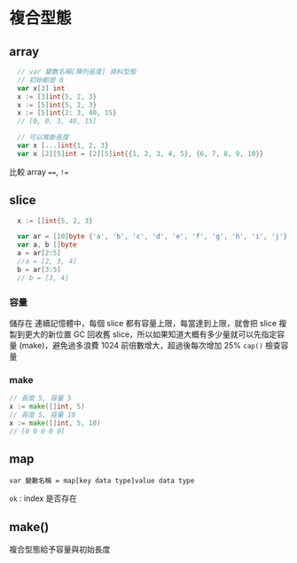 # 複合型態

## array

```go
  // var 變數名稱[陣列長度] 資料型態
  // 初始都是 0
  var x[3] int
  x := [3]int{5, 2, 3}
  x := [5]int{5, 2, 3}
  x := [5]int{2: 3, 40, 15}
  // [0, 0, 3, 40, 15]

  // 可以推斷長度
  var x [...]int{1, 2, 3}
  var x [2][5]int = [2][5]int{{1, 2, 3, 4, 5}, {6, 7, 8, 9, 10}}

```

比較 array `==`, `!=`

## slice

```go
  x := []int{5, 2, 3}

  var ar = [10]byte {'a', 'b', 'c', 'd', 'e', 'f', 'g', 'h', 'i', 'j'}
  var a, b []byte
  a = ar[2:5]
  //a = [2, 3, 4]
  b = ar[3:5]
  // b = [3, 4]
```

### 容量

儲存在 連續記憶體中，每個 slice 都有容量上限，每當達到上限，就會把 slice 複製到更大的新位置 GC 回收舊 slice，所以如果知道大概有多少量就可以先指定容量 (make)，避免過多浪費
1024 前倍數增大，超過後每次增加 25%
`cap()` 檢查容量

### make

```go
// 長度 5, 容量 5
x := make([]int, 5)
// 長度 5, 容量 10
x := make([]int, 5, 10)
// [0 0 0 0 0]
```

## map

`var 變數名稱 = map[key data type]value data type`

`ok` : index 是否存在

## make()

複合型態給予容量與初始長度
